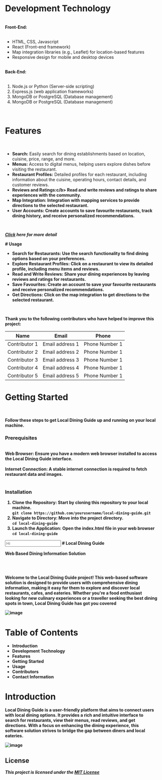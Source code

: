 <h1>Development Technology</h1>
</br>
<b>Front-End:</b>
</br>
</br>
<ul>
<li>HTML, CSS, Javascript</li> <li>React (Front-end framework)</li>
<li>Map integration libraries (e.g., Leaflet) for location-based features</li> <li>Responsive design for mobile and desktop devices</li>
</ul>
</br>
<b>Back-End:</b>
</br>
</br>
<ol>
<li>Node.js or Python (Server-side scripting)</li>
<li>Express.js (web application frameworks)</li>
<li>MongoDB or PostgreSQL (Database management)</li>
<li>MongoDB or PostgreSQL (Database management)</li>
</ol>
</br>
<h1>Features</h1>
</br>
<ul>
<li><b>Search:</b> Easily search for dining establishments based on location, cuisine, price, range, and more.</li>
<li><b>Menus:</b> Access to digital menus, helping users explore dishes before visiting the restaurant.</li>
<li><b>Restaurant Profiles:</b> Detailed profiles for each restaurant, including information about the cuisine, operating hours, contact details, and customer reviews.</li>
<li><b>Reviews and Ratings:c/b> Read and write reviews and ratings to share experiences with the community.</li>
<li><b>Map Integration:</b> Integration with mapping services to provide directions to the selected restaurant.</li>
<li><b>User Accounts:</b> Create accounts to save favourite restaurants, track dining history, and receive personalized recommendations.</li>
</ul>
</br>
<p><i><a href="https://bjitacademy.com/">Click</a> here for more detail</i></p>
# Usage

- **Search for Restaurants:** Use the search functionality to find dining options 
based on your preferences.
- **Explore Restaurant Profiles:** Click on a restaurant to view its detailed profile, 
including menu items and reviews.
- **Read and Write Reviews:** Share your dining experiences by leaving reviews 
and ratings for restaurants.
- **Save Favourites:** Create an account to save your favourite restaurants and 
receive personalized recommendations.
- **Get Directions:** Click on the map integration to get directions to the selected 
restaurant.

</br>
<p>Thank you to the following contributors who have helped to improve this project:</p>

| Name             | Email           | Phone           |
| ---------------- | --------------- | ----------------|
| Contributor 1    | Email address 1 | Phone Number 1  |
| Contributor 2    | Email address 2 | Phone Number 1  |
| Contributor 3    | Email address 3 | Phone Number 1  |
| Contributor 4    | Email address 4 | Phone Number 1  |
| Contributor 5    | Email address 5 | Phone Number 1  |

<h1>Getting Started</h1>
</br>
<p>Follow these steps to get Local Dining Guide up and running on your local machine.</p>
<h3>Prerequisites</h3>
<br/>
<span><b>Web Browser:</b></span> Ensure you have a modern web browser installed to access the Local Dining
Guide interface.
<br/>
<br/>
<span><b>Internet Connection:</b></span> A stable internet connection is required to fetch restaurant data and
images.
<br/>
<br/>
<h3>Installation</h3>
<ol>
  <li>
    <span><b>Clone the Repository:</b></span> Start by cloning this repository to your local machine.
    <br/>
    <code>git clone https://github.com/yourusername/local-dining-guide.git</code>
  </li>
  <li>
    <span><b>Navigate to Directory:</b></span> Move into the project directory.
    <br/>
    <code >cd local-dining-guide</code>
  </li>

  <li>
    <span><b>Launch the Application:</b></span> Open the index.html file in your web browser
    <br/>
    <code ><a>cd local-dining-guide</a></code>
  </li>
</ol>

<input placeholder="Hi"/>
# Local Dining Guide
<p>Web Based Dining Information Solution</p>
</br>
</br>
<p>Welcome to the Local Dining Guide project! This web-based software solution is designed to
provide users with comprehensive dining information, making it easy for them to explore
and discover local restaurants, cafes, and eateries. Whether you're a food enthusiast looking
for new culinary experiences or a traveller seeking the best dining spots in town, Local
Dining Guide has got you covered</p>


![image](https://github.com/tanveerbjit/practice_demo/assets/141292208/ebb51f6a-9197-4d23-8476-e59caf7ca65e)
# Table of Contents
<ul>
  <li>Introduction</li>
  <li>Development Technology</li>
  <li>Features</li>
  <li>Getting Started</li>
  <li>Usage</li>
  <li>Contributors</li>
  <li>Contact Information</li>
</ul>

# Introduction
<p></p>Local Dining Guide is a user-friendly platform that aims to connect users with local dining 
options. It provides a rich and intuitive interface to search for restaurants, view their menus, 
read reviews, and get directions. With a focus on enhancing the dining experience, this 
software solution strives to bridge the gap between diners and local eateries.</p>

![image](https://github.com/tanveerbjit/practice_demo/assets/141292208/e28eb8a5-e2b8-47ba-859a-5cce04bb47b2)
## License
<i>This project is licensed under the [<u>MIT License</u>](https://www.google.com)</i>
